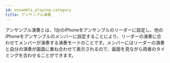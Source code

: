 ```yaml
---
id: ensemble_playing-category
title: アンサンブル演奏
---
```


アンサンブル演奏とは、1台のiPhoneをアンサンブルのリーダーに設定し、他のiPhoneをアンサンブルのメンバーに設定することにより、リーダーの演奏に合わせてメンバーが演奏する演奏モードのことです。メンバーにはリーダーの演奏と自分の演奏が画面に重ね合わせて表示されるので、画面を見ながら両者のタイミングを合わせることができます。
